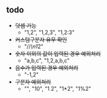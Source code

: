 ## todo
- ~~덧셈 기능~~
    * "1,2", "1,2,3", "1,2:3"
- ~~커스텀구분자 유무 확인~~
    * "//*\n1*2"
- ~~숫자 이외의 값이 입력된 경우 예외처리~~
    + "a,b,c", "1,2,a,b,c"
- ~~음수가 입력된 경우 예외처리~~
    * "-1,2"
- ~~구분자 예외처리~~
    * "", "10", "1 2", "1*2", "1%2"
